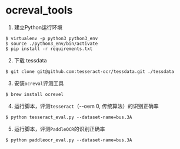 # ocreval_tools

1. 建立Python运行环境
```
$ virtualenv -p python3 python3_env
$ source ./python3_env/bin/activate
$ pip install -r requirements.txt
```

2. 下载 tessdata
```
$ git clone git@github.com:tesseract-ocr/tessdata.git ./tessdata
```

3. 安装`ocreval`评测工具
```
$ brew install ocrevel
```

4. 运行脚本，评测`tesseract`（--oem 0, 传统算法）的识别正确率
```
$ python tesseract_eval.py --dataset-name=bus.3A
```

5. 运行脚本，评测`PaddleOCR`的识别正确率
```
$ python paddleocr_eval.py --dataset-name=bus.3A
```

